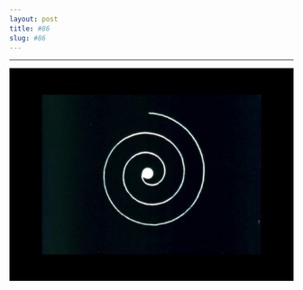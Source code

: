 ```yaml
---
layout: post
title: #86
slug: #86
---
```

---
<p class="description" style="text-align: justify;">
<img src="/assets/ESPIRAL0.jpg" />
